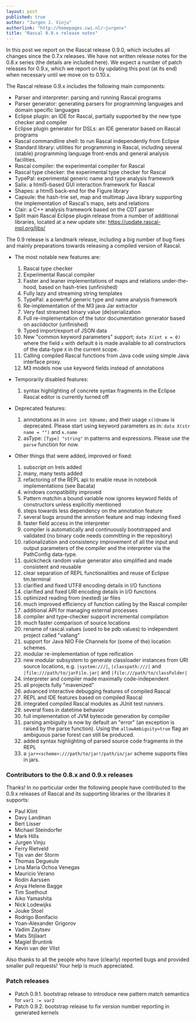 ```yaml
---
layout: post 
published: true
author: "Jurgen J. Vinju"
authorlink: "http://homepages.cwi.nl/~jurgenv"
title: "Rascal 0.9.x release notes"
---
```


In this post we report on the Rascal release 0.9.0, which includes all changes since the 0.7.x releases. We have not written release notes for the 0.8.x series (the details are included here). We expect a number of patch releases for 0.9.x, which we report on by updating this post (at its end) when necessary until we move on to 0.10.x. 

The Rascal release 0.9.x includes the following main components:

* Parser and interpreter: parsing and running Rascal programs
* Parser generator: generating parsers for programming languages and domain specific languages
* Eclipse plugin: an IDE for Rascal, partially supported by the new type checker and compiler
* Eclipse plugin generator for DSLs: an IDE generator based on Rascal programs
* Rascal commandline shell: to run Rascal independently from Eclipse
* Standard library: utilities for programming in Rascal, including several (stable) programming language front-ends and general analysis facilities.
* Rascal compiler: the experimental compiler for Rascal
* Rascal type checker: the experimental type checker for Rascal
* TypePal: experimental generic name and type analysis framework
* Salix: a html5-based GUI interaction framework for Rascal
* Shapes: a html5 back-end for the Figure library
* Capsule: the hash-trie set, map and multimap Java library supporting the implementation of Rascal's maps, sets and relations
* Clair: a C++ analysis framework based on the CDT parser
* Split main Rascal Eclipse plugin release from a number of additional libraries, located at a new update site: <https://update.rascal-mpl.org/libs/>
 
The 0.9 release is a landmark release, including a big number of bug fixes and mainly preparations towards releasing a compiled version of Rascal. 

* The most notable new features are:
   1. Rascal type checker
   2. Experimental Rascal compiler
   3. Faster and leaner implementations of maps and relations under-the-hood, based on hash-tries (unfinished)
   4. Fully lazy and streaming string templates
   5. TypePal: a powerful generic type and name analysis framework
   6. Re-implementation of the M3 java Jar extractor
   7. Very fast streamed binary value (de)serialization
   8. Full re-implementation of the tutor documentation generator based on asciidoctor (unfinished)
   9. Typed import/export of JSON data
   10. New "common keyword parameters" support; `data X(int x = 0)` where the field `x` with default `0` is made available to all constructors of the data-type `X` in the current scope.
   11. Calling compiled Rascal functions from Java code using simple Java interface proxy. 
   12. M3 models now use keyword fields instead of annotations
  
* Temporarily disabled features:
   1. syntax highlighting of concrete syntax fragments in the Eclipse Rascal editor is currently turned off
 
* Deprecated features:
   1. annotations as in `anno int X@name;` and their usage `x()@name` is deprecated. Please start using keyword parameters as in: `data X(str name = "")` and `x.name`
   2. asType: `[Type] "string"` in patterns and expressions. Please use the `parse` function for now.


* Other things that were added, improved or fixed:
   1. subscript on lrels added
   2. many, many tests added
   3. refactoring of the REPL api to enable reuse in notebook implementations (see Bacata)
   4. windows compatibility improved
   5. Pattern matchin a bound variable now ignores keyword fields of constructors unless explicitly mentioned
   5. steps towards less dependency on the annotation feature
   6. several bugs around the annotion feature and map indexing fixed
   7. faster field access in the interpreter
   8. compiler is automatically and continuously bootstrapped and validated (no binary code needs committing in the repository)
   9. rationalization and consistency improvement of all the input and output parameters of the compiler and the interpreter via the PathConfig data-type. 
   10. quickcheck random value generator also simplified and made consistent and reusable
   11. clear separation of REPL functionalities and reuse of Eclipse tm.terminal 
   12. clarified and fixed UTF8 encoding details in I/O functions
   13. clarified and fixed URI encoding details in I/O functions
   14. optimized reading from (nested) jar files
   15. much improved efficiency of function calling by the Rascal compiler
   16. additional API for managing external processes
   17. compiler and type-checker support incremental compilation
   18. much faster comparison of source locations
   19. rename of rascal.values (used to be pdb.values) to independent project called "vallang"
   20. support for Java NIO File Channels for (some of the) location schemes.
   21. modular re-implementation of type reification
   22. new modular subsystem to generate classloader instances from URI source locations, e.g. `|system:///|`, `|classpath:///|` and `|file:///path/to/jarFile.jar|` and `|file:///path/to/classFolder|`
   23. interpreter and compiler made maximally code-independent
   24. all projects fully "mavenized"
   25. advanced interactive debugging features of compiled Rascal
   26. REPL and IDE features based on compiled Rascal
   27. integrated compiled Rascal modules as JUnit test runners. 
   28. several fixes in datetime behavior
   29. full implementation of JVM bytecode generation by compiler
   30. parsing ambiguity is now by default an "error" (an exception is raised by the parse function). Using the `allowAmbiguity=true` flag an ambiguous parse forest can still be produced.
   31. added syntax highlighting of parsed source code fragments in the REPL
   32. a `jar+<scheme>:///path/to/jar!/path/in/jar` scheme supports files in jars.
    
### Contributors to the 0.8.x and 0.9.x releases

Thanks! In no particular order the following people have contributed to the 0.9.x releases of Rascal and its supporting libraries or the libraries it supports:

* Paul Klint
* Davy Landman
* Bert Lisser
* Michael Steindorfer
* Mark Hills
* Jurgen Vinju
* Ferry Rietveld
* Tijs van der Storm
* Thomas Degueule
* Lina Maria Ochoa Venegas
* Mauricio Verano
* Rodin Aarssen
* Anya Helene Bagge
* Tim Soethout
* Aiko Yamashita
* Nick Lodewijks
* Jouke Stoel
* Rodrigo Bonifacio
* Yoan-Alexander Grigorov
* Vadim Zaytsev
* Mats Stijlaart
* Magiel Bruntink
* Kevin van der Vlist

Also thanks to all the people who have (clearly) reported bugs and provided smaller pull requests! Your help is much appreciated. 

### Patch releases

* Patch 0.9.1. bootstrap release to introduce new pattern match semantics for `var1 := var2`
* Patch 0.9.2. bootstrap release to fix version number reporting in generated kernels

